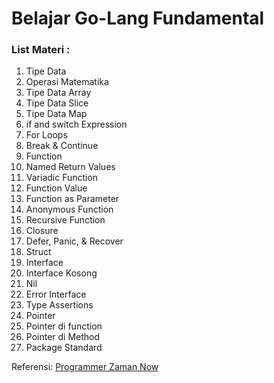 # Belajar Go-Lang Fundamental
### List Materi :
1. Tipe Data
2. Operasi Matematika
3. Tipe Data Array
4. Tipe Data Slice
5. Tipe Data Map
6. if and switch Expression
7. For Loops
8. Break & Continue
9. Function
10. Named Return Values
11. Variadic Function
12. Function Value
13. Function as Parameter
14. Anonymous Function
15. Recursive Function
16. Closure
17. Defer, Panic, & Recover
18. Struct
19. Interface
20. Interface Kosong
21. Nil
22. Error Interface
23. Type Assertions
24. Pointer
25. Pointer di function
26. Pointer di Method
27. Package Standard

Referensi:  [Programmer Zaman Now](https://www.youtube.com/ProgrammerZamanNow)
